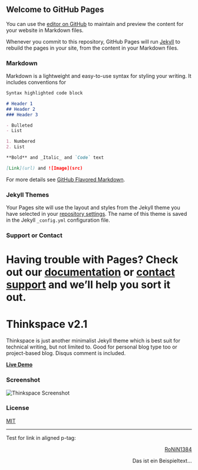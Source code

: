 ## Welcome to GitHub Pages

You can use the [editor on GitHub](https://github.com/RoNiN1384/RoNiN1384.github.io/edit/master/README.md) to maintain and preview the content for your website in Markdown files.

Whenever you commit to this repository, GitHub Pages will run [Jekyll](https://jekyllrb.com/) to rebuild the pages in your site, from the content in your Markdown files.

### Markdown

Markdown is a lightweight and easy-to-use syntax for styling your writing. It includes conventions for

```markdown
Syntax highlighted code block

# Header 1
## Header 2
### Header 3

- Bulleted
- List

1. Numbered
2. List

**Bold** and _Italic_ and `Code` text

[Link](url) and ![Image](src)
```

For more details see [GitHub Flavored Markdown](https://guides.github.com/features/mastering-markdown/).

### Jekyll Themes

Your Pages site will use the layout and styles from the Jekyll theme you have selected in your [repository settings](https://github.com/RoNiN1384/RoNiN1384.github.io/settings). The name of this theme is saved in the Jekyll `_config.yml` configuration file.

### Support or Contact

Having trouble with Pages? Check out our [documentation](https://help.github.com/categories/github-pages-basics/) or [contact support](https://github.com/contact) and we’ll help you sort it out.
=======
# Thinkspace v2.1

Thinkspace is just another minimalist Jekyll theme which is best suit for technical writing, but not limited to. Good for personal blog type too or project-based blog. Disqus comment is included.

[**Live Demo**](http://heiswayi.github.io/thinkspace/)

### Screenshot

![Thinkspace Screenshot](http://i.imgur.com/IMQDB9e.png)

### License

[MIT](LICENSE.md)

---

Test for link in aligned p-tag:
<DIV style="text-align: right;">

[RoNiN1384](https://ronin1384.github.io)

</DIV>

<p style="text-align:right;">Das ist ein Beispieltext...</p>
